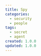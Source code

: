 ```yaml
---
title: Spy
categories:
  - security
  - people
tags:
  - secret
  - agent
created: 1.0.0
updated: 1.0.0
---
```

